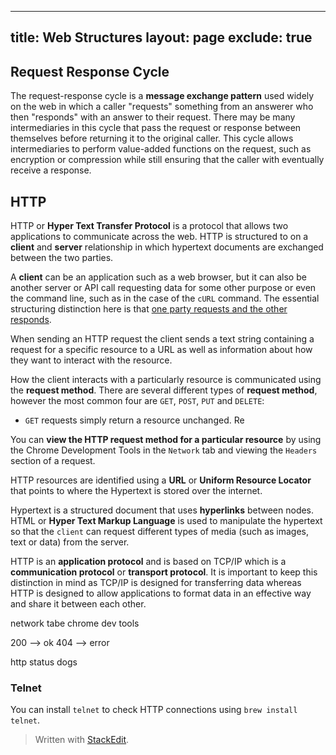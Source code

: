 
---
title: Web Structures
layout: page
exclude: true
---
## Request Response Cycle
The request-response cycle is a **message exchange pattern** used widely on the web in which a caller "requests" something from an answerer who then "responds" with an answer to their request. There may be many intermediaries in this cycle that pass the request or response between themselves before returning it to the original caller. This cycle allows intermediaries to perform value-added functions on the request, such as encryption or compression while still ensuring that the caller with eventually receive a response.

## HTTP
HTTP or **Hyper Text Transfer Protocol** is a protocol that allows two applications to communicate across the web. HTTP is structured to on a **client** and **server** relationship in which hypertext documents are exchanged between the two parties. 

A **client** can be an application such as a web browser, but it can also be another server or API call requesting data for some other purpose or even the command line, such as in the case of the `cURL` command. The essential structuring distinction here is that [one party requests and the other responds](#request-response-cycle).

When sending an HTTP request the client sends a text string containing a request for a specific resource to a URL as well as information about how they want to interact with the resource.

How the client interacts with a particularly resource is communicated using the **request method**. There are several different types of **request method**, however the most common four are `GET`, `POST`, `PUT` and `DELETE`:
- `GET` requests simply return a resource unchanged. Re

You can **view the HTTP request method for a particular resource** by using the Chrome Development Tools in the `Network` tab and viewing the `Headers` section of a request. 

HTTP resources are identified using a **URL** or **Uniform Resource Locator** that points to where the Hypertext is stored over the internet.

Hypertext is a structured document that uses **hyperlinks** between nodes. HTML or **Hyper Text Markup Language** is used to manipulate the hypertext so that the `client` can request different types of media (such as images, text or data) from the server.


HTTP is an **application protocol** and is based on TCP/IP which is a **communication protocol** or **transport protocol**. It is important to keep this distinction in mind as TCP/IP is designed for transferring data whereas HTTP is designed to allow applications to format data in an effective way and share it between each other.


network tabe chrome dev tools

200 --> ok
404 --> error

http status dogs

### Telnet
You can install `telnet` to check HTTP connections using `brew install telnet`.
> Written with [StackEdit](https://stackedit.io/).
<!--stackedit_data:
eyJoaXN0b3J5IjpbLTE3OTQxNDUzNTgsMjExNjY1OTY1NywtNj
I4MjA2NzQ2LDY0MjA3MDM2NSwxNzkxNDg3ODEwLDkzMDY3NjQ0
NywxNjQwMjc5MTcsLTIxNDQyMDA5MjddfQ==
-->